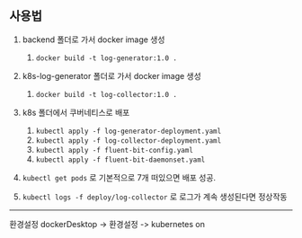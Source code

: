 ## 사용법

1. backend 폴더로 가서 docker image 생성
   1. `docker build -t log-generator:1.0 .`
2. k8s-log-generator 폴더로 가서 docker image 생성
   1. `docker build -t log-collector:1.0 .`
3. k8s 폴더에서 쿠버네티스로 배포
   1. `kubectl apply -f log-generator-deployment.yaml`
   2. `kubectl apply -f log-collector-deployment.yaml`
   3. `kubectl apply -f fluent-bit-config.yaml`
   4. `kubectl apply -f fluent-bit-daemonset.yaml`

4. `kubectl get pods` 로 기본적으로 7개 떠있으면 배포 성공.
5. `kubectl logs -f deploy/log-collector` 로 로그가 계속 생성된다면 정상작동

---

환경설정
dockerDesktop -> 환경설정 -> kubernetes on
